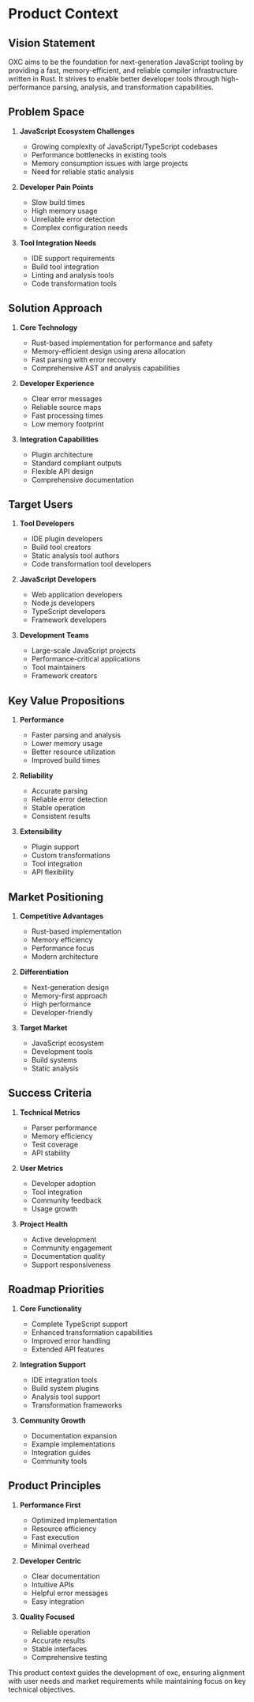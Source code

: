 # Product Context

## Vision Statement

OXC aims to be the foundation for next-generation JavaScript tooling by providing a fast, memory-efficient, and reliable compiler infrastructure written in Rust. It strives to enable better developer tools through high-performance parsing, analysis, and transformation capabilities.

## Problem Space

1. **JavaScript Ecosystem Challenges**
   - Growing complexity of JavaScript/TypeScript codebases
   - Performance bottlenecks in existing tools
   - Memory consumption issues with large projects
   - Need for reliable static analysis

2. **Developer Pain Points**
   - Slow build times
   - High memory usage
   - Unreliable error detection
   - Complex configuration needs

3. **Tool Integration Needs**
   - IDE support requirements
   - Build tool integration
   - Linting and analysis tools
   - Code transformation tools

## Solution Approach

1. **Core Technology**
   - Rust-based implementation for performance and safety
   - Memory-efficient design using arena allocation
   - Fast parsing with error recovery
   - Comprehensive AST and analysis capabilities

2. **Developer Experience**
   - Clear error messages
   - Reliable source maps
   - Fast processing times
   - Low memory footprint

3. **Integration Capabilities**
   - Plugin architecture
   - Standard compliant outputs
   - Flexible API design
   - Comprehensive documentation

## Target Users

1. **Tool Developers**
   - IDE plugin developers
   - Build tool creators
   - Static analysis tool authors
   - Code transformation tool developers

2. **JavaScript Developers**
   - Web application developers
   - Node.js developers
   - TypeScript developers
   - Framework developers

3. **Development Teams**
   - Large-scale JavaScript projects
   - Performance-critical applications
   - Tool maintainers
   - Framework creators

## Key Value Propositions

1. **Performance**
   - Faster parsing and analysis
   - Lower memory usage
   - Better resource utilization
   - Improved build times

2. **Reliability**
   - Accurate parsing
   - Reliable error detection
   - Stable operation
   - Consistent results

3. **Extensibility**
   - Plugin support
   - Custom transformations
   - Tool integration
   - API flexibility

## Market Positioning

1. **Competitive Advantages**
   - Rust-based implementation
   - Memory efficiency
   - Performance focus
   - Modern architecture

2. **Differentiation**
   - Next-generation design
   - Memory-first approach
   - High performance
   - Developer-friendly

3. **Target Market**
   - JavaScript ecosystem
   - Development tools
   - Build systems
   - Static analysis

## Success Criteria

1. **Technical Metrics**
   - Parser performance
   - Memory efficiency
   - Test coverage
   - API stability

2. **User Metrics**
   - Developer adoption
   - Tool integration
   - Community feedback
   - Usage growth

3. **Project Health**
   - Active development
   - Community engagement
   - Documentation quality
   - Support responsiveness

## Roadmap Priorities

1. **Core Functionality**
   - Complete TypeScript support
   - Enhanced transformation capabilities
   - Improved error handling
   - Extended API features

2. **Integration Support**
   - IDE integration tools
   - Build system plugins
   - Analysis tool support
   - Transformation frameworks

3. **Community Growth**
   - Documentation expansion
   - Example implementations
   - Integration guides
   - Community tools

## Product Principles

1. **Performance First**
   - Optimized implementation
   - Resource efficiency
   - Fast execution
   - Minimal overhead

2. **Developer Centric**
   - Clear documentation
   - Intuitive APIs
   - Helpful error messages
   - Easy integration

3. **Quality Focused**
   - Reliable operation
   - Accurate results
   - Stable interfaces
   - Comprehensive testing

This product context guides the development of oxc, ensuring alignment with user needs and market requirements while maintaining focus on key technical objectives.
